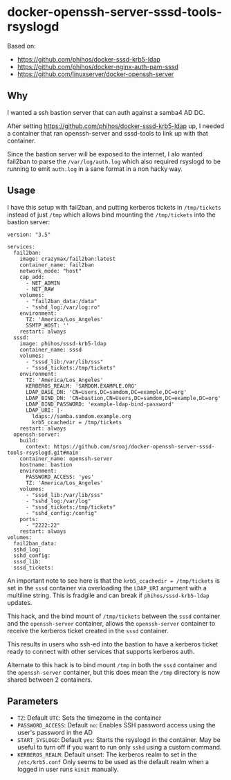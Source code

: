 # docker-openssh-server-sssd-tools-rsyslogd

Based on:
- https://github.com/phihos/docker-sssd-krb5-ldap
- https://github.com/phihos/docker-nginx-auth-pam-sssd
- https://github.com/linuxserver/docker-openssh-server

## Why

I wanted a ssh bastion server that can auth against a samba4 AD DC. 

After setting https://github.com/phihos/docker-sssd-krb5-ldap up, I needed a container that ran openssh-server and sssd-tools to link up with that container.

Since the bastion server will be exposed to the internet, I alo wanted fail2ban to parse the ```/var/log/auth.log``` which also required rsyslogd to be running to emit ```auth.log``` in a sane format in a non hacky way.

## Usage

I have this setup with fail2ban, and putting kerberos tickets in ```/tmp/tickets``` instead of just ```/tmp``` which allows bind mounting the ```/tmp/tickets``` into the bastion server:

```
version: "3.5"

services:
  fail2ban:
    image: crazymax/fail2ban:latest
    container_name: fail2ban
    network_mode: "host"
    cap_add:
      - NET_ADMIN
      - NET_RAW
    volumes:
      - "fail2ban_data:/data"
      - "sshd_log:/var/log:ro"
    environment:
      TZ: 'America/Los_Angeles'
      SSMTP_HOST: ''
    restart: always
  sssd:
    image: phihos/sssd-krb5-ldap
    container_name: sssd
    volumes:
      - "sssd_lib:/var/lib/sss"
      - "sssd_tickets:/tmp/tickets"
    environment:
      TZ: 'America/Los_Angeles'
      KERBEROS_REALM: 'SAMDOM.EXAMPLE.ORG'
      LDAP_BASE_DN: 'CN=Users,DC=samdom,DC=example,DC=org'
      LDAP_BIND_DN: 'CN=bastion,CN=Users,DC=samdom,DC=example,DC=org'
      LDAP_BIND_PASSWORD: 'example-ldap-bind-password'
      LDAP_URI: |-
        ldaps://samba.samdom.example.org
        krb5_ccachedir = /tmp/tickets
    restart: always
  openssh-server:
    build:
      context: https://github.com/sroaj/docker-openssh-server-sssd-tools-rsyslogd.git#main
    container_name: openssh-server
    hostname: bastion
    environment:
      PASSWORD_ACCESS: 'yes'
      TZ: 'America/Los_Angeles'
    volumes:
      - "sssd_lib:/var/lib/sss"
      - "sshd_log:/var/log"
      - "sssd_tickets:/tmp/tickets"
      - "sshd_config:/config"
    ports:
      - "2222:22"
    restart: always
volumes:
  fail2ban_data:
  sshd_log:
  sshd_config:
  sssd_lib:
  sssd_tickets:
```

An important note to see here is that the ```krb5_ccachedir = /tmp/tickets``` is set in the ```sssd``` container via overloading the ```LDAP_URI``` argument with a multiline string. This is fradgile and can break if ```phihos/sssd-krb5-ldap``` updates. 

This hack, and the bind mount of ```/tmp/tickets``` between the ```sssd``` container and the ```openssh-server``` container, allows the ```openssh-server``` container to receive the kerberos ticket created in the ```sssd``` container. 

This results in users who ssh-ed into the bastion to have a kerberos ticket ready to connect with other services that supports kerberos auth.

Alternate to this hack is to bind mount ```/tmp``` in both the ```sssd``` container and the ```openssh-server``` container, but this does mean the ```/tmp``` directory is now shared between 2 containers.

## Parameters

* ```TZ```: Default ```UTC```: Sets the timezome in the container
* ```PASSWORD_ACCESS```: Default ```no```: Enables SSH password access using the user's password in the AD
* ```START_SYSLOGD```: Default ```yes```: Starts the rsyslogd in the container. May be useful to turn off if you want to run only ```sshd``` using a custom command.
* ```KERBEROS_REALM```: Default unset: The kerberos realm to set in the ```/etc/krb5.conf``` Only seems to be used as the default realm when a logged in user runs ```kinit``` manually.
